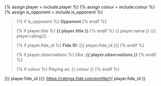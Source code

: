 {% assign player = include.player %}
{% assign colour = include.colour %}
{% assign is_opponent = include.is_opponent %}

> {% if is_opponent %} **Opponent** {% endif %}
>
> {% if player.title %} **{{ player.title }}** {% endif %}
> {{ player.name }} ({{ player.rating}})
>
> {% if player.fide_id %} **Fide ID:** [{{ player.fide_id }}] {% endif %}
>
> {% if player.observations %} Obs: ***{{ player.observations }}*** {% endif %}
>
> {% if colour %} Playing as: {{ colour }} {% endif %}

[{{ player.fide_id }}]: https://ratings.fide.com/profile/{{ player.fide_id }}
